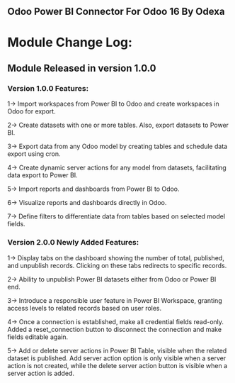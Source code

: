 Odoo Power BI Connector For Odoo 16 By Odexa
--------------------------------------------------------------


Module Change Log:
==================

Module Released in version 1.0.0
--------------------------------
### Version 1.0.0 Features:

1-> Import workspaces from Power BI to Odoo and create workspaces in Odoo for export.

2-> Create datasets with one or more tables. Also, export datasets to Power BI.

3-> Export data from any Odoo model by creating tables and schedule data export using cron.

4-> Create dynamic server actions for any model from datasets, facilitating data export to Power BI.

5-> Import reports and dashboards from Power BI to Odoo.

6-> Visualize reports and dashboards directly in Odoo.

7-> Define filters to differentiate data from tables based on selected model fields.



### Version 2.0.0 Newly Added Features:

1-> Display tabs on the dashboard showing the number of total, published, and unpublish records.
    Clicking on these tabs redirects to specific records.

2-> Ability to unpublish Power BI datasets either from Odoo or Power BI end.

3-> Introduce a responsible user feature in Power BI Workspace, granting access levels to related records 
    based on user roles.

4-> Once a connection is established, make all credential fields read-only. Added a reset_connection 
    button to disconnect the connection and make fields editable again.
    
5-> Add or delete server actions in Power BI Table, visible when the related dataset is published.
    Add server action option is only visible when a server action is not created, while the delete server action button is visible when a server action is added.